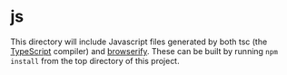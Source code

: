 # js
This directory will include Javascript files generated by both tsc (the [TypeScript](https://www.typescriptlang.org/) compiler) and [browserify](http://browserify.org/).  These can be built by running `npm install` from the top directory of this project.